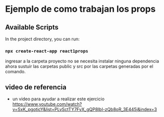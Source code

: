 # Ejemplo de como trabajan los props


## Available Scripts

In the project directory, you can run:

### `npx create-react-app react1props`

ingresar a la carpeta proyecto 
no se necesita instalar ninguna dependencia
ahora sustuir las carpetas public y src por las
carpetas generadas por el comando.


## video de referencia

 * un video para ayudar a realizar este ejercicio
   https://www.youtube.com/watch?v=SxK_pgoticY&list=PLvSctTY7FvX_gQP8IbI-zQb8oR_3E445j&index=3

